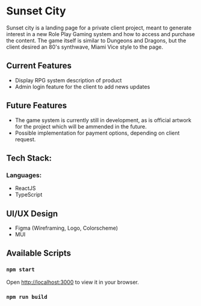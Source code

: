 # Sunset City
Sunset city is a landing page for a private client project, meant to generate interest in a new Role Play Gaming system and how to access and purchase the content.  The game itself is similar to Dungeons and Dragons, but the client desired an 80's synthwave, Miami Vice style to the page.

## Current Features
- Display RPG system description of product
- Admin login feature for the client to add news updates

## Future Features
- The game system is currently still in development, as is official artwork for the project which will be ammended in the future.
- Possible implementation for payment options, depending on client request.

## Tech Stack:
### Languages:
- ReactJS
- TypeScript

## UI/UX Design
- Figma (Wireframing, Logo, Colorscheme)
- MUI

## Available Scripts

### `npm start`
Open [http://localhost:3000](http://localhost:3000) to view it in your browser.

### `npm run build`

